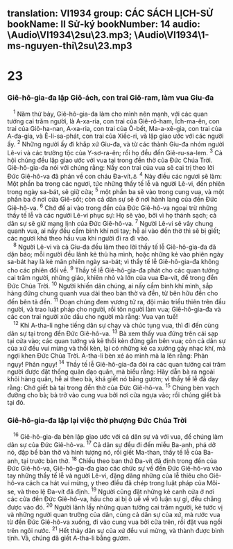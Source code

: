 translation: VI1934
group: CÁC SÁCH LỊCH-SỬ
bookName: II Sử-ký 
bookNumber: 14
audio: \Audio\VI1934\2su\23.mp3; \Audio\VI1934\1-ms-nguyen-thi\2su\23.mp3
-------

<div class="title"><h1>23</h1><h3>Giê-hô-gia-đa lập Giô-ách, con trai Giô-ram, làm vua Giu-đa</h3></div>
<span class="verse 2su_23_1"> <sup>1</sup> Năm thứ bảy, Giê-hô-gia-đa làm cho mình nên mạnh, với các quan tướng cai trăm người, là A-xa-ria, con trai của Giê-rô-ham, Ích-ma-ên, con trai của Giô-ha-nan, A-xa-ria, con trai của Ô-bết, Ma-a-xê-gia, con trai của A-đa-gia, và Ê-li-sa-phát, con trai của Xiếc-ri, và lập giao ước với các người ấy. </span>
<span class="verse 2su_23_2"><sup>2</sup> Những người ấy đi khắp xứ Giu-đa, và từ các thành Giu-đa nhóm người Lê-vi và các trưởng tộc của Y-sơ-ra-ên; rồi họ đều đến Giê-ru-sa-lem. </span>
<span class="verse 2su_23_3"><sup>3</sup> Cả hội chúng đều lập giao ước với vua tại trong đền thờ của Đức Chúa Trời. Giê-hô-gia-đa nói với chúng rằng: Nầy con trai của vua sẽ cai trị theo lời Đức Giê-hô-va đã phán về con cháu Đa-vít.<a data-toggle="tooltip" data-placement="bottom" title="2Sa 7:12">⚓</a></span>
<span class="verse 2su_23_4"><sup>4</sup> Này điều các ngươi sẽ làm: Một phần ba trong các ngươi, tức những thầy tế lễ và người Lê-vi, đến phiên trong ngày sa-bát, sẽ giữ cửa; </span>
<span class="verse 2su_23_5"><sup>5</sup> một phần ba sẽ vào trong cung vua, và một phần ba ở nơi cửa Giê-sốt; còn cả dân sự sẽ ở nơi hành lang của đền Đức Giê-hô-va. </span>
<span class="verse 2su_23_6"><sup>6</sup> Chớ để ai vào trong đền của Đức Giê-hô-va ngoại trừ những thầy tế lễ và các người Lê-vi phục sự: Họ sẽ vào, bởi vì họ thánh sạch; cả dân sự sẽ giữ mạng lịnh của Đức Giê-hô-va. </span>
<span class="verse 2su_23_7"><sup>7</sup> Người Lê-vi sẽ vây chung quanh vua, ai nấy đều cầm binh khí nơi tay; hễ ai vào đền thờ thì sẽ bị giết; các ngươi khá theo hầu vua khi người đi ra đi vào. <br/></span>
<span class="verse 2su_23_8"> <sup>8</sup> Người Lê-vi và cả Giu-đa đều làm theo lời thầy tế lễ Giê-hô-gia-đa đã dặn bảo; mỗi người đều lãnh kẻ thủ hạ mình, hoặc những kẻ vào phiên ngày sa-bát hay là kẻ mãn phiên ngày sa-bát; vì thầy tế lễ Giê-hô-gia-đa không cho các phiên đổi về. </span>
<span class="verse 2su_23_9"><sup>9</sup> Thầy tế lễ Giê-hô-gia-đa phát cho các quan tướng cai trăm người, những giáo, khiên nhỏ và lớn của vua Đa-vít, để trong đền Đức Chúa Trời. </span>
<span class="verse 2su_23_10"><sup>10</sup> Người khiến dân chúng, ai nấy cầm binh khí mình, sắp hàng đứng chung quanh vua dài theo bàn thờ và đền, từ bên hữu đền cho đến bên tả đền. </span>
<span class="verse 2su_23_11"><sup>11</sup> Đoạn chúng đem vương tử ra, đội mão triều thiên trên đầu người, và trao luật pháp cho người, rồi tôn người làm vua; Giê-hô-gia-đa và các con trai người xức dầu cho người mà rằng: Vua vạn tuế! <br/></span>
<span class="verse 2su_23_12"> <sup>12</sup> Khi A-tha-li nghe tiếng dân sự chạy và chúc tụng vua, thì đi đến cùng dân sự tại trong đền Đức Giê-hô-va. </span>
<span class="verse 2su_23_13"><sup>13</sup> Bà xem thấy vua đứng trên cái sạp tại cửa vào; các quan tướng và kẻ thổi kèn đứng gần bên vua; còn cả dân sự của xứ đều vui mừng và thổi kèn, lại có những kẻ ca xướng gảy nhạc khí, mà ngợi khen Đức Chúa Trời. A-tha-li bèn xé áo mình mà la lên rằng: Phản ngụy! Phản ngụy! </span>
<span class="verse 2su_23_14"><sup>14</sup> Thầy tế lễ Giê-hô-gia-đa đòi ra các quan tướng cai trăm người được đặt thống quản đạo quân, mà biểu rằng: Hãy dẫn bà ra ngoài khỏi hàng quân, hễ ai theo bà, khá giết nó bằng gươm; vì thầy tế lễ đã dạy rằng: Chớ giết bà tại trong đền thờ của Đức Giê-hô-va. </span>
<span class="verse 2su_23_15"><sup>15</sup> Chúng bèn vạch đường cho bà; bà trở vào cung vua bởi nơi cửa ngựa vào; rồi chúng giết bà tại đó. <br/></span>
<div class="title"><h3>Giê-hô-gia-đa lập lại việc thờ phượng Đức Chúa Trời</h3></div>
<span class="verse 2su_23_16"> <sup>16</sup> Giê-hô-gia-đa bèn lập giao ước với cả dân sự và với vua, để chúng làm dân sự của Đức Giê-hô-va. </span>
<span class="verse 2su_23_17"><sup>17</sup> Cả dân sự đều đi đến miễu Ba-anh, phá dỡ nó, đập bể bàn thờ và hình tượng nó, rồi giết Ma-than, thầy tế lễ của Ba-anh, tại trước bàn thờ. </span>
<span class="verse 2su_23_18"><sup>18</sup> Chiếu theo ban thứ Đa-vít đã định trong đền của Đức Giê-hô-va, Giê-hô-gia-đa giao các chức sự về đền Đức Giê-hô-va vào tay những thầy tế lễ và người Lê-vi, đặng dâng những của lễ thiêu cho Giê-hô-va cách ca hát vui mừng, y theo điều đã chép trong luật pháp của Môi-se, và theo lệ Đa-vít đã định. </span>
<span class="verse 2su_23_19"><sup>19</sup> Người cũng đặt những kẻ canh cửa ở nơi các cửa đền Đức Giê-hô-va, hầu cho ai bị ô uế về vô luận sự gì, đều chẳng được vào đó. </span>
<span class="verse 2su_23_20"><sup>20</sup> Người lãnh lấy những quan tướng cai trăm người, kẻ tước vị và những người quan trưởng của dân, cùng cả dân sự của xứ, mà rước vua từ đền Đức Giê-hô-va xuống, đi vào cung vua bởi cửa trên, rồi đặt vua ngồi trên ngôi nước. </span>
<span class="verse 2su_23_21"><sup>21</sup> Hết thảy dân sự của xứ đều vui mừng, và thành được bình tịnh. Vả, chúng đã giết A-tha-li bằng gươm. <br/></span>
